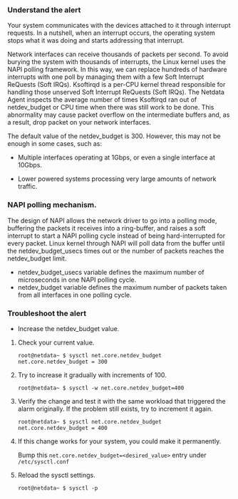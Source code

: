 ### Understand the alert

Your system communicates with the devices attached to it through interrupt requests. In a nutshell, when an interrupt occurs, the operating system stops what it was doing and starts addressing that interrupt.

Network interfaces can receive thousands of packets per second. To avoid burying the system with thousands of interrupts, the Linux kernel uses the NAPI polling framework. In this way, we can replace hundreds of hardware interrupts with one poll by managing them with a few Soft Interrupt ReQuests (Soft IRQs). Ksoftirqd is a per-CPU kernel thread responsible for handling those unserved Soft Interrupt ReQuests (Soft IRQs). The Netdata Agent inspects the average number of times Ksoftirqd ran out of netdev_budget or CPU time when there was still work to be done. This abnormality may cause packet overflow on the intermediate buffers and, as a result, drop packet on your network interfaces.

The default value of the netdev_budget is 300.  However, this may not be enough in some cases, such as:

- Multiple interfaces operating at 1Gbps, or even a single interface at 10Gbps.

- Lower powered systems processing very large amounts of network traffic.

### NAPI polling mechanism. 

The design of NAPI allows the network driver to go into a polling mode, buffering the packets it receives into a ring-buffer, and raises a soft interrupt to start a NAPI polling cycle instead of being hard-interrupted for 
every packet. Linux kernel through NAPI will poll data from the buffer until the netdev_budget_usecs times out or the number of packets reaches the netdev_budget limit.

- netdev_budget_usecs variable defines the maximum number of microseconds in one NAPI polling cycle.
- netdev_budget variable defines the maximum number of packets taken from all interfaces in one polling cycle.

### Troubleshoot the alert

- Increase the netdev_budget value.

1. Check your current value.
   
    ```
    root@netdata~ $ sysctl net.core.netdev_budget
    net.core.netdev_budget = 300
    ```
   
2. Try to increase it gradually with increments of 100.	

    ```
    root@netdata~ $ sysctl -w net.core.netdev_budget=400
    ``` 

3. Verify the change and test it with the same workload that triggered the alarm originally. If the problem still exists, try to 
   increment it again.
   
    ```
    root@netdata~ $ sysctl net.core.netdev_budget
    net.core.netdev_budget = 400
    ```
 
4. If this change works for your system, you could make it permanently.
   
   Bump this `net.core.netdev_budget=<desired_value>` entry under `/etc/sysctl.conf`


5. Reload the sysctl settings.
   
    ```
    root@netdata~ $ sysctl -p
    ```
